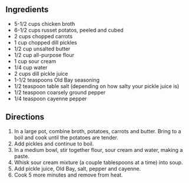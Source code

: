## Ingredients
- 5-1/2 cups chicken broth
- 6-1/2 cups russet potatos, peeled and cubed
- 2 cups chopped carrots
- 1 cup chopped dill pickles
- 1/2 cup unsalted butter
- 1/2 cup all-purpose flour
- 1 cup sour cream
- 1/4 cup water
- 2 cups dill pickle juice
- 1-1/2 teaspoons Old Bay seasoning
- 1/2 teaspoon table salt (depending on how salty your pickle juice is)
- 1/2 teaspoon coarsely ground pepper
- 1/4 teaspoon cayenne pepper

## Directions
1. In a large pot, combine broth, potatoes, carrots and butter. Bring to a boil and cook until the potatoes are tender.
1. Add pickles and continue to boil.
1. In a medium bowl, stir together flour, sour cream and water, making a paste.
1. Whisk sour cream mixture (a couple tablespoons at a time) into soup.
1. Add pickle juice, Old Bay, salt, pepper and cayenne.
1. Cook 5 more minutes and remove from heat.

